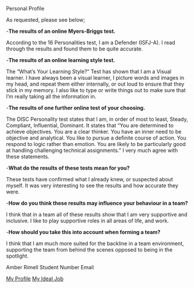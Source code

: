 Personal Profile

As requested, please see below;

-**The results of an online Myers-Briggs test.**

According to the 16 Personalities test, I am a Defender (ISFJ-A). I read through the results and found them to be quite accurate.

-**The results of an online learning style test.**

The “What’s Your Learning Style?” Test has shown that I am a Visual learner. I have always been a visual learner, I picture words and images in my head, and repeat them either internally, or out loud to ensure that they stick in my memory. I also like to type or write things out to make sure that I’m really taking all the information in.

-**The results of one further online test of your choosing.**

The DISC Personality test states that I am, in order of most to least, Steady, Compliant, Influential, Dominant. It states that “You are determined to achieve objectives. You are a clear thinker. You have an inner need to be objective and analytical. You like to pursue a definite course of action. You respond to logic rather than emotion. You are likely to be particularly good at handling challenging technical assignments.” I very much agree with these statements.

-**What do the results of these tests mean for you?**

These tests have confirmed what I already knew, or suspected about myself. It was very interesting to see the results and how accurate they were.

-**How do you think these results may influence your behaviour in a team?**

I think that in a team all of these results show that I am very supportive and inclusive. I like to play supportive roles in all areas of life, and work.

-**How should you take this into account when forming a team?**

I think that I am much more suited for the backline in a team environment, supporting the team from behind the scenes opposed to being in the spotlight. 

Amber Rimell  Student Number  Email

[My Profile](https://amberrimell.github.io/amberrimellprofile.github.io/myprofile) [My Ideal Job]()

